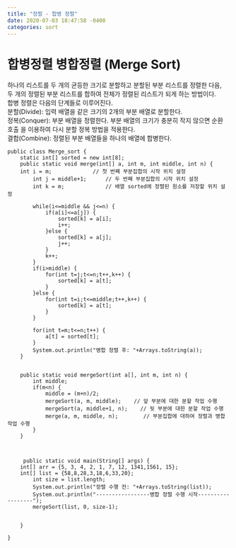 ```yaml
---
title: "정렬 - 합병 정렬"
date: 2020-07-03 18:47:58 -0400
categories: sort
---
```


# 합병정렬 병합정렬 (Merge Sort)
하나의 리스트를 두 개의 균등한 크기로 분할하고 분할된 부분 리스트를 정렬한 다음,  
두 개의 정렬된 부분 리스트를 합하여 전체가 정렬된 리스트가 되게 하는 방법이다.  
합병 정렬은 다음의 단계들로 이루어진다.  
분할(Divide): 입력 배열을 같은 크기의 2개의 부분 배열로 분할한다.  
정복(Conquer): 부분 배열을 정렬한다. 부분 배열의 크기가 충분히 작지 않으면 순환 호출 을 이용하여 다시 분할 정복 방법을 적용한다.  
결합(Combine): 정렬된 부분 배열들을 하나의 배열에 합병한다.  


```
public class Merge_sort {
    static int[] sorted = new int[8];
    public static void merge(int[] a, int m, int middle, int n) {
	int i = m;             // 첫 번째 부분집합의 시작 위치 설정
        int j = middle+1;      // 두 번째 부분집합의 시작 위치 설정
        int k = m;             // 배열 sorted에 정렬된 원소를 저장할 위치 설정
        
        while(i<=middle && j<=n) {
            if(a[i]<=a[j]) {
                sorted[k] = a[i];
                i++;
            }else {
                sorted[k] = a[j];
                j++;
            }
            k++;
        }
        if(i>middle) {
            for(int t=j;t<=n;t++,k++) {
                sorted[k] = a[t];
            }
        }else {
            for(int t=i;t<=middle;t++,k++) {
                sorted[k] = a[t];
            }
        }
        
        for(int t=m;t<=n;t++) {
            a[t] = sorted[t];
        }
        System.out.println("병합 정렬 후: "+Arrays.toString(a));
    }
        
    
    public static void mergeSort(int a[], int m, int n) {
        int middle;
        if(m<n) {
            middle = (m+n)/2;
            mergeSort(a, m, middle);    // 앞 부분에 대한 분할 작업 수행
            mergeSort(a, middle+1, n);    // 뒷 부분에 대한 분할 작업 수행
            merge(a, m, middle, n);        // 부분집합에 대하여 정렬과 병합 작업 수행
        }
    }

	
	
     public static void main(String[] args) {
	int[] arr = {5, 3, 4, 2, 1, 7, 12, 1341,1561, 15};
	int[] list = {58,8,28,3,18,6,33,20};
        int size = list.length;
        System.out.println("정렬 수행 전: "+Arrays.toString(list));
        System.out.println("-----------------병합 정렬 수행 시작------------------");
        mergeSort(list, 0, size-1);
		
		
	}

}
```



